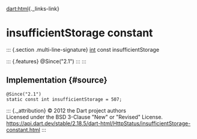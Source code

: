 [dart:html](../../dart-html/dart-html-library){._links-link}

insufficientStorage constant
============================

::: {.section .multi-line-signature}
[int](../../dart-core/int-class) const insufficientStorage

::: {.features}
\@Since(\"2.1\")
:::
:::

Implementation {#source}
--------------

``` {.language-dart data-language="dart"}
@Since("2.1")
static const int insufficientStorage = 507;
```

::: {._attribution}
© 2012 the Dart project authors\
Licensed under the BSD 3-Clause \"New\" or \"Revised\" License.\
<https://api.dart.dev/stable/2.18.5/dart-html/HttpStatus/insufficientStorage-constant.html>
:::
